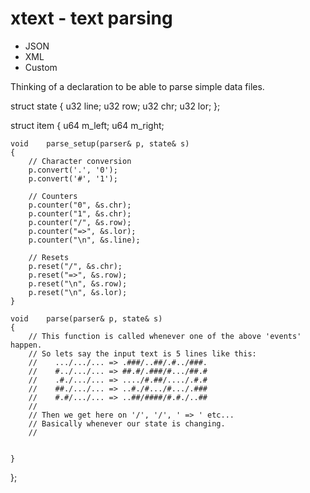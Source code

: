 # xtext - text parsing

- JSON
- XML
- Custom

Thinking of a declaration to be able to parse simple data files.

struct state
{
    u32         line;
    u32         row;
    u32         chr;
    u32         lor;
};

struct item
{
    u64     m_left;
    u64     m_right;

    void    parse_setup(parser& p, state& s)
    {
        // Character conversion
        p.convert('.', '0');
        p.convert('#', '1');
        
        // Counters
        p.counter("0", &s.chr);
        p.counter("1", &s.chr);
        p.counter("/", &s.row);
        p.counter("=>", &s.lor);
        p.counter("\n", &s.line);

        // Resets
        p.reset("/", &s.chr);
        p.reset("=>", &s.row);
        p.reset("\n", &s.row);
        p.reset("\n", &s.lor);
    }

    void    parse(parser& p, state& s)
    {
        // This function is called whenever one of the above 'events' happen.
        // So lets say the input text is 5 lines like this:
        //    .../.../... => .###/..##/.#../###.
        //    #../.../... => ##.#/.###/#.../##.#
        //    .#./.../... => ..../#.##/..../.#.#
        //    ##./.../... => ..#./#.../#.../.###
        //    #.#/.../... => ..##/####/#.#./..##
        //
        // Then we get here on '/', '/', ' => ' etc...
        // Basically whenever our state is changing.
        // 


    }

};